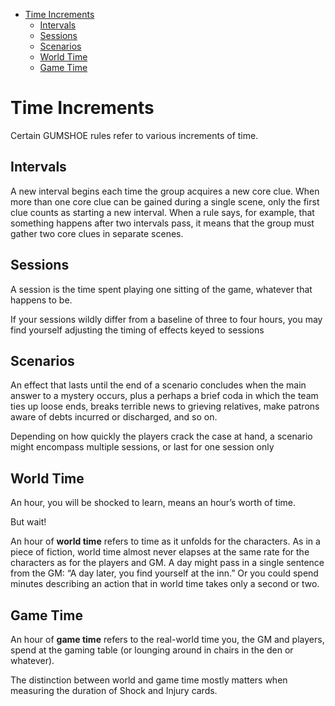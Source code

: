 - [Time Increments](#time-increments)
  - [Intervals](#intervals)
  - [Sessions](#sessions)
  - [Scenarios](#scenarios)
  - [World Time](#world-time)
  - [Game Time](#game-time)
# Time Increments
Certain GUMSHOE rules refer to various increments of time.

## Intervals
A new interval begins each time the group acquires a new core clue. When more than one core clue can be gained during a single scene, only the first clue counts as starting a new interval. When a rule says, for example, that something happens after two intervals pass, it means that the group must gather two core clues in separate scenes.

## Sessions
A session is the time spent playing one sitting of the game, whatever that happens to be.

If your sessions wildly differ from a baseline of three to four hours, you may find yourself adjusting the timing of effects keyed to sessions

## Scenarios
An effect that lasts until the end of a scenario concludes when the main answer to a mystery occurs, plus a perhaps a brief coda in which the team ties up loose ends, breaks terrible news to grieving relatives, make patrons aware of debts incurred or discharged, and so on.

Depending on how quickly the players crack the case at hand, a scenario might encompass multiple sessions, or last for one session only

## World Time
An hour, you will be shocked to learn, means an hour’s worth of time.

But wait!

An hour of **world time** refers to time as it unfolds for the characters. As in a piece of fiction, world time almost never elapses at the same rate for the characters as for the players and GM. A day might pass in a single sentence from the GM: “A day later, you find yourself at the inn.” Or you could spend minutes describing an action that in world time takes only a second or two.

## Game Time
An hour of **game time** refers to the real-world time you, the GM and players, spend at the gaming table (or lounging around in chairs in the den or whatever). 

The distinction between world and game time mostly matters when measuring the duration of Shock and Injury cards.